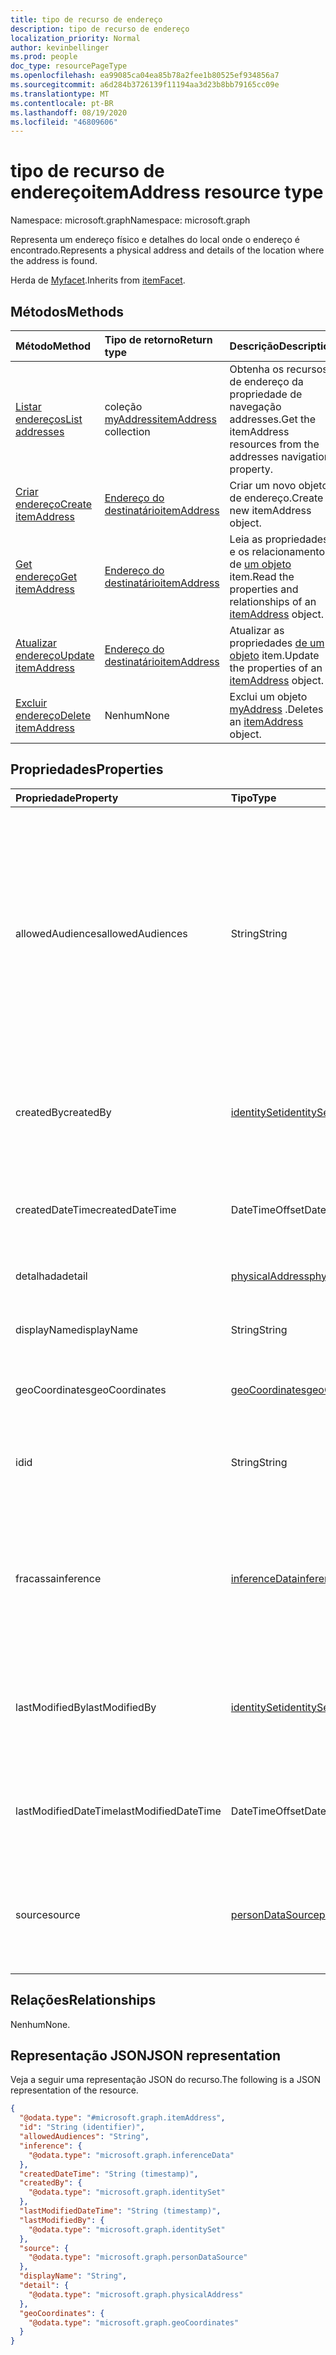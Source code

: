 ```yaml
---
title: tipo de recurso de endereço
description: tipo de recurso de endereço
localization_priority: Normal
author: kevinbellinger
ms.prod: people
doc_type: resourcePageType
ms.openlocfilehash: ea99085ca04ea85b78a2fee1b80525ef934856a7
ms.sourcegitcommit: a6d284b3726139f11194aa3d23b8bb79165cc09e
ms.translationtype: MT
ms.contentlocale: pt-BR
ms.lasthandoff: 08/19/2020
ms.locfileid: "46809606"
---
```

# <a name="itemaddress-resource-type"></a><span data-ttu-id="697fd-103">tipo de recurso de endereço</span><span class="sxs-lookup"><span data-stu-id="697fd-103">itemAddress resource type</span></span>

<span data-ttu-id="697fd-104">Namespace: microsoft.graph</span><span class="sxs-lookup"><span data-stu-id="697fd-104">Namespace: microsoft.graph</span></span>

<span data-ttu-id="697fd-105">Representa um endereço físico e detalhes do local onde o endereço é encontrado.</span><span class="sxs-lookup"><span data-stu-id="697fd-105">Represents a physical address and details of the location where the address is found.</span></span>

<span data-ttu-id="697fd-106">Herda de [Myfacet](../resources/itemfacet.md).</span><span class="sxs-lookup"><span data-stu-id="697fd-106">Inherits from [itemFacet](../resources/itemfacet.md).</span></span>

## <a name="methods"></a><span data-ttu-id="697fd-107">Métodos</span><span class="sxs-lookup"><span data-stu-id="697fd-107">Methods</span></span>
|<span data-ttu-id="697fd-108">Método</span><span class="sxs-lookup"><span data-stu-id="697fd-108">Method</span></span>|<span data-ttu-id="697fd-109">Tipo de retorno</span><span class="sxs-lookup"><span data-stu-id="697fd-109">Return type</span></span>|<span data-ttu-id="697fd-110">Descrição</span><span class="sxs-lookup"><span data-stu-id="697fd-110">Description</span></span>|
|:---|:---|:---|
|[<span data-ttu-id="697fd-111">Listar endereços</span><span class="sxs-lookup"><span data-stu-id="697fd-111">List addresses</span></span>](../api/profile-list-addresses.md)|<span data-ttu-id="697fd-112">coleção [myAddress](../resources/itemaddress.md)</span><span class="sxs-lookup"><span data-stu-id="697fd-112">[itemAddress](../resources/itemaddress.md) collection</span></span>|<span data-ttu-id="697fd-113">Obtenha os recursos de endereço da propriedade de navegação addresses.</span><span class="sxs-lookup"><span data-stu-id="697fd-113">Get the itemAddress resources from the addresses navigation property.</span></span>|
|[<span data-ttu-id="697fd-114">Criar endereço</span><span class="sxs-lookup"><span data-stu-id="697fd-114">Create itemAddress</span></span>](../api/profile-post-addresses.md)|[<span data-ttu-id="697fd-115">Endereço do destinatário</span><span class="sxs-lookup"><span data-stu-id="697fd-115">itemAddress</span></span>](../resources/itemaddress.md)|<span data-ttu-id="697fd-116">Criar um novo objeto de endereço.</span><span class="sxs-lookup"><span data-stu-id="697fd-116">Create a new itemAddress object.</span></span>|
|[<span data-ttu-id="697fd-117">Get endereço</span><span class="sxs-lookup"><span data-stu-id="697fd-117">Get itemAddress</span></span>](../api/itemaddress-get.md)|[<span data-ttu-id="697fd-118">Endereço do destinatário</span><span class="sxs-lookup"><span data-stu-id="697fd-118">itemAddress</span></span>](../resources/itemaddress.md)|<span data-ttu-id="697fd-119">Leia as propriedades e os relacionamentos de [um objeto](../resources/itemaddress.md) item.</span><span class="sxs-lookup"><span data-stu-id="697fd-119">Read the properties and relationships of an [itemAddress](../resources/itemaddress.md) object.</span></span>|
|[<span data-ttu-id="697fd-120">Atualizar endereço</span><span class="sxs-lookup"><span data-stu-id="697fd-120">Update itemAddress</span></span>](../api/itemaddress-update.md)|[<span data-ttu-id="697fd-121">Endereço do destinatário</span><span class="sxs-lookup"><span data-stu-id="697fd-121">itemAddress</span></span>](../resources/itemaddress.md)|<span data-ttu-id="697fd-122">Atualizar as propriedades [de um objeto](../resources/itemaddress.md) item.</span><span class="sxs-lookup"><span data-stu-id="697fd-122">Update the properties of an [itemAddress](../resources/itemaddress.md) object.</span></span>|
|[<span data-ttu-id="697fd-123">Excluir endereço</span><span class="sxs-lookup"><span data-stu-id="697fd-123">Delete itemAddress</span></span>](../api/itemaddress-delete.md)|<span data-ttu-id="697fd-124">Nenhum</span><span class="sxs-lookup"><span data-stu-id="697fd-124">None</span></span>|<span data-ttu-id="697fd-125">Exclui um objeto [myAddress](../resources/itemaddress.md) .</span><span class="sxs-lookup"><span data-stu-id="697fd-125">Deletes an [itemAddress](../resources/itemaddress.md) object.</span></span>|

## <a name="properties"></a><span data-ttu-id="697fd-126">Propriedades</span><span class="sxs-lookup"><span data-stu-id="697fd-126">Properties</span></span>
|<span data-ttu-id="697fd-127">Propriedade</span><span class="sxs-lookup"><span data-stu-id="697fd-127">Property</span></span>|<span data-ttu-id="697fd-128">Tipo</span><span class="sxs-lookup"><span data-stu-id="697fd-128">Type</span></span>|<span data-ttu-id="697fd-129">Descrição</span><span class="sxs-lookup"><span data-stu-id="697fd-129">Description</span></span>|
|:---|:---|:---|
|<span data-ttu-id="697fd-130">allowedAudiences</span><span class="sxs-lookup"><span data-stu-id="697fd-130">allowedAudiences</span></span>|<span data-ttu-id="697fd-131">String</span><span class="sxs-lookup"><span data-stu-id="697fd-131">String</span></span>|<span data-ttu-id="697fd-132">As audiências que podem ver os valores contidos na entidade.</span><span class="sxs-lookup"><span data-stu-id="697fd-132">The audiences that are able to see the values contained within the entity.</span></span> <span data-ttu-id="697fd-133">Herdado de [MyFace](../resources/itemfacet.md).</span><span class="sxs-lookup"><span data-stu-id="697fd-133">Inherited from [itemFacet](../resources/itemfacet.md).</span></span> <span data-ttu-id="697fd-134">Os valores possíveis são: `me`, `family`, `contacts`, `groupMembers`, `organization`, `federatedOrganizations`, `everyone`, `unknownFutureValue`.</span><span class="sxs-lookup"><span data-stu-id="697fd-134">Possible values are: `me`, `family`, `contacts`, `groupMembers`, `organization`, `federatedOrganizations`, `everyone`, `unknownFutureValue`.</span></span>|
|<span data-ttu-id="697fd-135">createdBy</span><span class="sxs-lookup"><span data-stu-id="697fd-135">createdBy</span></span>|[<span data-ttu-id="697fd-136">identitySet</span><span class="sxs-lookup"><span data-stu-id="697fd-136">identitySet</span></span>](../resources/identityset.md)|<span data-ttu-id="697fd-137">Fornece o identificador do usuário e/ou aplicativo que criou a entidade.</span><span class="sxs-lookup"><span data-stu-id="697fd-137">Provides the identifier of the user and/or application that created the entity.</span></span> <span data-ttu-id="697fd-138">Herdado de [MyFace](../resources/itemfacet.md).</span><span class="sxs-lookup"><span data-stu-id="697fd-138">Inherited from [itemFacet](../resources/itemfacet.md).</span></span>|
|<span data-ttu-id="697fd-139">createdDateTime</span><span class="sxs-lookup"><span data-stu-id="697fd-139">createdDateTime</span></span>|<span data-ttu-id="697fd-140">DateTimeOffset</span><span class="sxs-lookup"><span data-stu-id="697fd-140">DateTimeOffset</span></span>|<span data-ttu-id="697fd-141">Fornece o dateTimeOffset para quando a entidade foi criada.</span><span class="sxs-lookup"><span data-stu-id="697fd-141">Provides the dateTimeOffset for when the entity was created.</span></span> <span data-ttu-id="697fd-142">Herdado de [MyFace](../resources/itemfacet.md).</span><span class="sxs-lookup"><span data-stu-id="697fd-142">Inherited from [itemFacet](../resources/itemfacet.md).</span></span>|
|<span data-ttu-id="697fd-143">detalhada</span><span class="sxs-lookup"><span data-stu-id="697fd-143">detail</span></span>|[<span data-ttu-id="697fd-144">physicalAddress</span><span class="sxs-lookup"><span data-stu-id="697fd-144">physicalAddress</span></span>](../resources/physicaladdress.md)|<span data-ttu-id="697fd-145">Detalhes sobre o próprio endereço.</span><span class="sxs-lookup"><span data-stu-id="697fd-145">Details about the address itself.</span></span>|
|<span data-ttu-id="697fd-146">displayName</span><span class="sxs-lookup"><span data-stu-id="697fd-146">displayName</span></span>|<span data-ttu-id="697fd-147">String</span><span class="sxs-lookup"><span data-stu-id="697fd-147">String</span></span>|<span data-ttu-id="697fd-148">Nome amigável que o usuário atribuiu a este endereço.</span><span class="sxs-lookup"><span data-stu-id="697fd-148">Friendly name the user has assigned to this address.</span></span> |
|<span data-ttu-id="697fd-149">geoCoordinates</span><span class="sxs-lookup"><span data-stu-id="697fd-149">geoCoordinates</span></span>|[<span data-ttu-id="697fd-150">geoCoordinates</span><span class="sxs-lookup"><span data-stu-id="697fd-150">geoCoordinates</span></span>](../resources/geocoordinates.md)|<span data-ttu-id="697fd-151">As geocoordenas do endereço.</span><span class="sxs-lookup"><span data-stu-id="697fd-151">The geocoordinates of the address.</span></span>|
|<span data-ttu-id="697fd-152">id</span><span class="sxs-lookup"><span data-stu-id="697fd-152">id</span></span>|<span data-ttu-id="697fd-153">String</span><span class="sxs-lookup"><span data-stu-id="697fd-153">String</span></span>|<span data-ttu-id="697fd-154">Identificador usado para o endereçamento individual da entidade.</span><span class="sxs-lookup"><span data-stu-id="697fd-154">Identifier used for individually addressing the entity.</span></span> <span data-ttu-id="697fd-155">Herdado da [entidade](../resources/entity.md)</span><span class="sxs-lookup"><span data-stu-id="697fd-155">Inherited from [entity](../resources/entity.md)</span></span>|
|<span data-ttu-id="697fd-156">fracassa</span><span class="sxs-lookup"><span data-stu-id="697fd-156">inference</span></span>|[<span data-ttu-id="697fd-157">inferenceData</span><span class="sxs-lookup"><span data-stu-id="697fd-157">inferenceData</span></span>](../resources/inferencedata.md)|<span data-ttu-id="697fd-158">Contém detalhes de inferência se a entidade for inferida pelo aplicativo de criação ou modificação.</span><span class="sxs-lookup"><span data-stu-id="697fd-158">Contains inference detail if the entity is inferred by the creating or modifying application.</span></span> <span data-ttu-id="697fd-159">Herdado de [MyFace](../resources/itemfacet.md).</span><span class="sxs-lookup"><span data-stu-id="697fd-159">Inherited from [itemFacet](../resources/itemfacet.md).</span></span>|
|<span data-ttu-id="697fd-160">lastModifiedBy</span><span class="sxs-lookup"><span data-stu-id="697fd-160">lastModifiedBy</span></span>|[<span data-ttu-id="697fd-161">identitySet</span><span class="sxs-lookup"><span data-stu-id="697fd-161">identitySet</span></span>](../resources/identityset.md)|<span data-ttu-id="697fd-162">Fornece o identificador do usuário e/ou aplicativo que modificou a entidade pela última vez.</span><span class="sxs-lookup"><span data-stu-id="697fd-162">Provides the identifier of the user and/or application that last modified the entity.</span></span> <span data-ttu-id="697fd-163">Herdado de [MyFace](../resources/itemfacet.md).</span><span class="sxs-lookup"><span data-stu-id="697fd-163">Inherited from [itemFacet](../resources/itemfacet.md).</span></span>|
|<span data-ttu-id="697fd-164">lastModifiedDateTime</span><span class="sxs-lookup"><span data-stu-id="697fd-164">lastModifiedDateTime</span></span>|<span data-ttu-id="697fd-165">DateTimeOffset</span><span class="sxs-lookup"><span data-stu-id="697fd-165">DateTimeOffset</span></span>|<span data-ttu-id="697fd-166">Fornece o dateTimeOffset para quando a entidade foi criada.</span><span class="sxs-lookup"><span data-stu-id="697fd-166">Provides the dateTimeOffset for when the entity was created.</span></span> <span data-ttu-id="697fd-167">Herdado de [MyFace](../resources/itemfacet.md).</span><span class="sxs-lookup"><span data-stu-id="697fd-167">Inherited from [itemFacet](../resources/itemfacet.md).</span></span>|
|<span data-ttu-id="697fd-168">source</span><span class="sxs-lookup"><span data-stu-id="697fd-168">source</span></span>|[<span data-ttu-id="697fd-169">personDataSource</span><span class="sxs-lookup"><span data-stu-id="697fd-169">personDataSource</span></span>](../resources/persondatasource.md)|<span data-ttu-id="697fd-170">Onde os valores são originados se forem sincronizados a partir de outro serviço.</span><span class="sxs-lookup"><span data-stu-id="697fd-170">Where the values originated if synced from another service.</span></span> <span data-ttu-id="697fd-171">Herdado de [MyFace](../resources/itemfacet.md).</span><span class="sxs-lookup"><span data-stu-id="697fd-171">Inherited from [itemFacet](../resources/itemfacet.md).</span></span>|

## <a name="relationships"></a><span data-ttu-id="697fd-172">Relações</span><span class="sxs-lookup"><span data-stu-id="697fd-172">Relationships</span></span>
<span data-ttu-id="697fd-173">Nenhum</span><span class="sxs-lookup"><span data-stu-id="697fd-173">None.</span></span>

## <a name="json-representation"></a><span data-ttu-id="697fd-174">Representação JSON</span><span class="sxs-lookup"><span data-stu-id="697fd-174">JSON representation</span></span>
<span data-ttu-id="697fd-175">Veja a seguir uma representação JSON do recurso.</span><span class="sxs-lookup"><span data-stu-id="697fd-175">The following is a JSON representation of the resource.</span></span>
<!-- {
  "blockType": "resource",
  "keyProperty": "id",
  "@odata.type": "microsoft.graph.itemAddress",
  "baseType": "microsoft.graph.itemFacet",
  "openType": false
}
-->
``` json
{
  "@odata.type": "#microsoft.graph.itemAddress",
  "id": "String (identifier)",
  "allowedAudiences": "String",
  "inference": {
    "@odata.type": "microsoft.graph.inferenceData"
  },
  "createdDateTime": "String (timestamp)",
  "createdBy": {
    "@odata.type": "microsoft.graph.identitySet"
  },
  "lastModifiedDateTime": "String (timestamp)",
  "lastModifiedBy": {
    "@odata.type": "microsoft.graph.identitySet"
  },
  "source": {
    "@odata.type": "microsoft.graph.personDataSource"
  },
  "displayName": "String",
  "detail": {
    "@odata.type": "microsoft.graph.physicalAddress"
  },
  "geoCoordinates": {
    "@odata.type": "microsoft.graph.geoCoordinates"
  }
}
```
